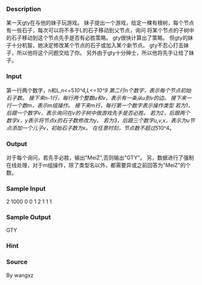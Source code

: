 
### Description
某一天gty在与他的妹子玩游戏。
妹子提出一个游戏，给定一棵有根树，每个节点有一些石子，每次可以将不多于L的石子移动到父节点，询问
将某个节点的子树中的石子移动到这个节点先手是否有必胜策略。
gty很快计算出了策略。
但gty的妹子十分机智，她决定修改某个节点的石子或加入某个新节点。
gty不忍心打击妹子，所以他将这个问题交给了你。
另外由于gty十分绅士，所以他将先手让给了妹子。
### Input
第一行两个数字，n和L,n<=5*10^4,L<=10^9
第二行n个数字，表示每个节点初始石子数。
接下来n-1行，每行两个整数u和v，表示有一条从u到v的边。
接下来一行一个数m，表示m组操作。
接下来m行，每行第一个数字表示操作类型
若为1，后跟一个数字v，表示询问在v的子树中做游戏先手是否必胜。
若为2，后跟两个数字x，y表示将节点x的石子数修改为y。
若为3，后跟三个数字u,v,x，表示为u节点添加一个儿子v，初始石子数为x。
在任意时刻，节点数不超过5*10^4。
### Output
对于每个询问，若先手必胜，输出"MeiZ",否则输出"GTY"。
另，数据进行了强制在线处理，对于m组操作，除了类型名以外，都需要异或之前回答为"MeiZ"的个数。
### Sample Input
2 1000
0 0
1 2
1
1 1
### Sample Output
GTY
### Hint

### Source
By wangxz